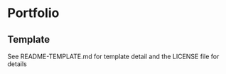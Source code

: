 # Portfolio

## Template

See README-TEMPLATE.md for template detail and the LICENSE file for details

